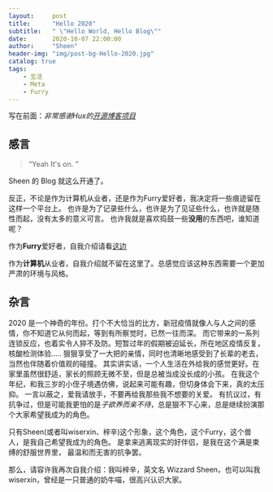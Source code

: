 ```yaml
---
layout:     post
title:      "Hello 2020"
subtitle:   " \"Hello World, Hello Blog\""
date:       2020-10-07 22:00:00
author:     "Sheen"
header-img: "img/post-bg-Hello-2020.jpg"
catalog: true
tags:
    - 生活
    - Meta
    - Furry
---
```


写在前面：*非常感谢Hux的[开源博客项目](https://github.com/Huxpro/huxpro.github.io)*

## 感言

> “Yeah It's on. ”

Sheen 的 Blog 就这么开通了。

反正，不论是作为计算机从业者，还是作为Furry爱好者，我决定将一些痕迹留在这样一个平台上。
也许是为了记录些什么，也许是为了见证些什么，也许就是随性而起，没有太多的意义可言。
也许我就是喜欢捣鼓一些**没用**的东西吧，谁知道呢？


作为**Furry**爱好者，自我介绍请看[这边](https://youbadbad.github.io/about/)  

作为**计算机**从业者，自我介绍就不留在这里了。总感觉应该这种东西需要一个更加严肃的环境与风格。


## 杂言
2020 是一个神奇的年份。打个不大恰当的比方，新冠疫情就像人与人之间的感情，你不知道它从何而起，等到有所察觉时，已然一往而深。
而它带来的一系列连锁反应，也着实令人猝不及防。短暂过年的假期被迫延长，所在地区疫情反复，核酸检测体验.....
狠狠享受了一大把的亲情，同时也清晰地感受到了长辈的老去，当然也伴随着价值观的碰撞。
其实讲实话，一个人生活在外给我的感觉更好。在家里虽然很舒适，家长的照顾无微不至，但是总被当成没长成的小孩。
在我这个年纪，和我三岁的小侄子境遇仿佛，说起来可能有趣，但切身体会下来，真的太压抑。
一言以蔽之，爱我请放手，不要再给我那些我不想要的关爱。
有抗议过，有抗争过，但是可能我更怕的是*子欲养而亲不待*，总是狠不下心来，总是继续扮演那个大家希望我成为的角色。


只有Sheen(或者叫wiserxin、梓辛)这个形象，这个角色，这个Furry，这个兽人，是我自己希望我成为的角色。
是拿来逃离现实的好伴侣，是我在这个满是束缚的舒服世界里，
最温和而无害的抗争罢。

那么，请容许我再次自我介绍：我叫梓辛，英文名 Wizzard Sheen，也可以叫我wiserxin，曾经是一只普通的奶牛喵，很高兴认识大家。
